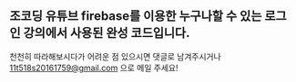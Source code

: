 ## 조코딩 유튜브 firebase를 이용한 누구나할 수 있는 로그인 강의에서 사용된 완성 코드입니다.

천천히 따라해보시다가 어려운 점 있으시면 댓글로 남겨주시거나<br/>
11t518s20161759@gmail.com 으로 메일 주세요!
